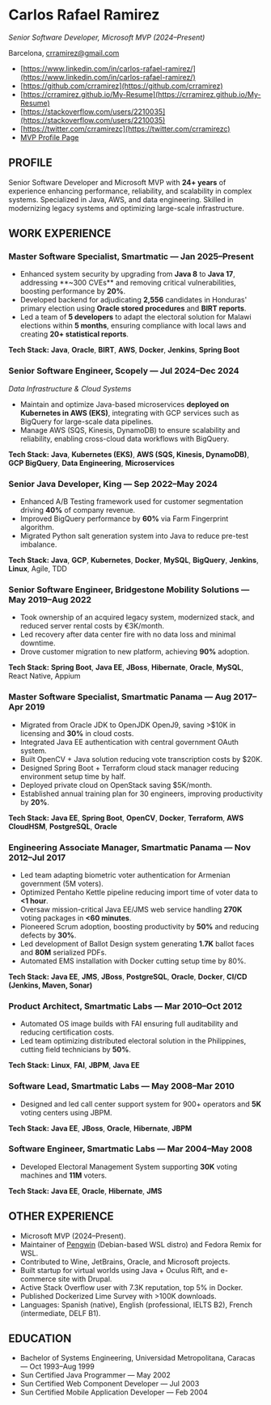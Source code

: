 # Carlos Rafael Ramirez

*Senior Software Developer, Microsoft MVP (2024–Present)*

Barcelona, [crramirez@gmail.com](mailto:crramirez@gmail.com)

* [https://www.linkedin.com/in/carlos-rafael-ramirez/](https://www.linkedin.com/in/carlos-rafael-ramirez/)
* [https://github.com/crramirez](https://github.com/crramirez)
* [https://crramirez.github.io/My-Resume](https://crramirez.github.io/My-Resume)
* [https://stackoverflow.com/users/2210035](https://stackoverflow.com/users/2210035)
* [https://twitter.com/crramirezc](https://twitter.com/crramirezc)
* [MVP Profile Page](https://mvp.microsoft.com/en-US/mvp/profile/982d0b11-8e6b-41b6-af47-3ac55073ed83)

## PROFILE

Senior Software Developer and Microsoft MVP with **24+ years** of experience enhancing performance, reliability, and scalability in complex systems. Specialized in Java, AWS, and data engineering. Skilled in modernizing legacy systems and optimizing large-scale infrastructure.

## WORK EXPERIENCE

### Master Software Specialist, Smartmatic — Jan 2025–Present

* Enhanced system security by upgrading from **Java 8** to **Java 17**, addressing \*\*\~300 CVEs\*\* and removing critical vulnerabilities, boosting performance by **20%**.
* Developed backend for adjudicating **2,556** candidates in Honduras' primary election using **Oracle stored procedures** and **BIRT reports**.
* Led a team of **5 developers** to adapt the electoral solution for Malawi elections within **5 months**, ensuring compliance with local laws and creating **20+ statistical reports**.

**Tech Stack:** **Java**, **Oracle**, **BIRT**, **AWS**, **Docker**, **Jenkins**, **Spring Boot**

### Senior Software Engineer, Scopely — Jul 2024–Dec 2024

*Data Infrastructure & Cloud Systems*

* Maintain and optimize Java-based microservices **deployed on Kubernetes in AWS (EKS)**, integrating with GCP services such as BigQuery for large-scale data pipelines.
* Manage AWS (SQS, Kinesis, DynamoDB) to ensure scalability and reliability, enabling cross-cloud data workflows with BigQuery.

**Tech Stack:** **Java**, **Kubernetes (EKS)**, **AWS (SQS, Kinesis, DynamoDB)**, **GCP BigQuery**, **Data Engineering**, **Microservices**

### Senior Java Developer, King — Sep 2022–May 2024

* Enhanced A/B Testing framework used for customer segmentation driving **40%** of company revenue.
* Improved BigQuery performance by **60%** via Farm Fingerprint algorithm.
* Migrated Python salt generation system into Java to reduce pre-test imbalance.

**Tech Stack:** **Java**, **GCP**, **Kubernetes**, **Docker**, **MySQL**, **BigQuery**, **Jenkins**, **Linux**, Agile, TDD

### Senior Software Engineer, Bridgestone Mobility Solutions — May 2019–Aug 2022

* Took ownership of an acquired legacy system, modernized stack, and reduced server rental costs by €3K/month.
* Led recovery after data center fire with no data loss and minimal downtime.
* Drove customer migration to new platform, achieving **90%** adoption.

**Tech Stack:** **Spring Boot**, **Java EE**, **JBoss**, **Hibernate**, **Oracle**, **MySQL**, React Native, Appium

### Master Software Specialist, Smartmatic Panama — Aug 2017–Apr 2019

* Migrated from Oracle JDK to OpenJDK OpenJ9, saving >\$10K in licensing and **30%** in cloud costs.
* Integrated Java EE authentication with central government OAuth system.
* Built OpenCV + Java solution reducing vote transcription costs by \$20K.
* Designed Spring Boot + Terraform cloud stack manager reducing environment setup time by half.
* Deployed private cloud on OpenStack saving \$5K/month.
* Established annual training plan for 30 engineers, improving productivity by **20%**.

**Tech Stack:** **Java EE**, **Spring Boot**, **OpenCV**, **Docker**, **Terraform**, **AWS CloudHSM**, **PostgreSQL**, **Oracle**

### Engineering Associate Manager, Smartmatic Panama — Nov 2012–Jul 2017

* Led team adapting biometric voter authentication for Armenian government (5M voters).
* Optimized Pentaho Kettle pipeline reducing import time of voter data to **<1 hour**.
* Oversaw mission-critical Java EE/JMS web service handling **270K** voting packages in **<60 minutes**.
* Pioneered Scrum adoption, boosting productivity by **50%** and reducing defects by **30%**.
* Led development of Ballot Design system generating **1.7K** ballot faces and **80M** serialized PDFs.
* Automated EMS installation with Docker cutting setup time by 80%.

**Tech Stack:** **Java EE**, **JMS**, **JBoss**, **PostgreSQL**, **Oracle**, **Docker**, **CI/CD (Jenkins, Maven, Sonar)**

### Product Architect, Smartmatic Labs — Mar 2010–Oct 2012

* Automated OS image builds with FAI ensuring full auditability and reducing certification costs.
* Led team optimizing distributed electoral solution in the Philippines, cutting field technicians by **50%**.

**Tech Stack:** **Linux**, **FAI**, **JBPM**, **Java EE**

### Software Lead, Smartmatic Labs — May 2008–Mar 2010

* Designed and led call center support system for 900+ operators and **5K** voting centers using JBPM.

**Tech Stack:** **Java EE**, **JBoss**, **Oracle**, **Hibernate**, **JBPM**

### Software Engineer, Smartmatic Labs — Mar 2004–May 2008

* Developed Electoral Management System supporting **30K** voting machines and **11M** voters.

**Tech Stack:** **Java EE**, **Oracle**, **Hibernate**, **JMS**

## OTHER EXPERIENCE

* Microsoft MVP (2024–Present).
* Maintainer of [Pengwin](https://github.com/WhitewaterFoundry/Pengwin) (Debian-based WSL distro) and Fedora Remix for WSL.
* Contributed to Wine, JetBrains, Oracle, and Microsoft projects.
* Built startup for virtual worlds using Java + Oculus Rift, and e-commerce site with Drupal.
* Active Stack Overflow user with 7.3K reputation, top 5% in Docker.
* Published Dockerized Lime Survey with >100K downloads.
* Languages: Spanish (native), English (professional, IELTS B2), French (intermediate, DELF B1).

## EDUCATION

* Bachelor of Systems Engineering, Universidad Metropolitana, Caracas — Oct 1993–Aug 1999
* Sun Certified Java Programmer — May 2002
* Sun Certified Web Component Developer — Jul 2003
* Sun Certified Mobile Application Developer — Feb 2004
